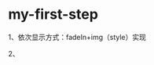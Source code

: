 # my-first-step
1、依次显示方式：fadeIn+img（style）实现

<script src="jquery-3.2.1.min.js"></script>
<script>
window.onload=function(){
   $("#div").fadeIn(2000);
  setTimeout('ty()',4000); 
 
} 
</script>
<script type="text/javascript">
function ty(){
	 $("#div2").fadeIn(2000);
	}
</script>
<img id="div" src="19.jpg" style="width:80px;height:80px;display:none;margin-left: 200px;margin-bottom: 100px;">
<img id="div2" src="19.jpg" style="width:80px;height:80px;display:none;">

2、<!DOCTYPE html>
<html lang="en">
<head>
	<meta charset="UTF-8">
	<title>Document</title>
	<link rel="stylesheet" href="orange1.css">
<script language="javascript" type="text/javascript">
// 以下方式直接跳转
//window.location.href='hello.html';
// 以下方式定时跳转
setTimeout("javascript:location.href='orange2.html'", 10000000);
</script>

<script src="jquery-3.2.1.min.js"></script>
<script>
window.onload=function(){
   $("#div").fadeIn(2000);
  setTimeout('ty()',2000);//另一种方式 settimeout+setattritute
}
</script>
<script type="text/javascript">
function ty(){
	 $("#div2").fadeIn(2000);
	 setTimeout('typ()',2000);
	}
</script>
<script type="text/javascript">
function typ(){
	 $("#div3").fadeIn(2000);
	 setTimeout('changeStyle()',2000);
	}
</script>

<script type="text/javascript">

	function changeStyle(){
		$("#click").fadeIn(1000);
	    setTimeout('tt()',0);

	}
</script>

<script type="text/javascript" src="jQueryRotate.js"></script>
<script type="text/javascript">

	function tt(){
		var ti=1;
		while(ti<10000)
		{
			document.getElementById("click").style.transform="rotate(10deg)";
			ti++;

		}
	};
	
</script>

</head>

<body>


<img id="div" src="11.png" style="display:none;margin-left: 200px;margin-bottom: 100px;">
<img id="div2" src="2.png" style="display:none;margin-left: 200px;margin-bottom: 100px;">
<img id="div3" src="11.png" style="display:none;margin-left: 200px;">
<br/>


<img id="click" src="2.png" style="display:none;margin-left:200px;">


</body>
</html>

